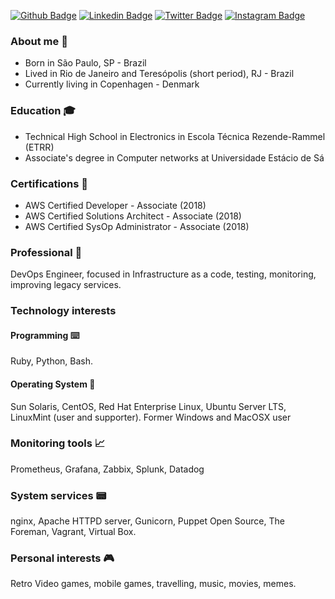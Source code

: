 
[![Github Badge](https://img.shields.io/badge/-Github-000?style=flat-square&logo=Github&logoColor=white&link=https://github.com/neverping)](https://github.com/neverping)
[![Linkedin Badge](https://img.shields.io/badge/-LinkedIn-blue?style=flat-square&logo=Linkedin&logoColor=white&link=https://www.linkedin.com/in/willian-braga-da-silva-012b9547/)](https://www.linkedin.com/in/willian-braga-da-silva-012b9547/)
[![Twitter Badge](https://img.shields.io/badge/-Twitter-1ca0f1?style=flat-square&labelColor=1ca0f1&logo=twitter&logoColor=white&link=https://twitter.com/neverping)](https://twitter.com/neverping)
[![Instagram Badge](https://img.shields.io/badge/-instagram-red?link=https://www.instagram.com/neverping/)](https://www.instagram.com/neverping/)

### About me 👋

* Born in São Paulo, SP - Brazil
* Lived in Rio de Janeiro and Teresópolis (short period), RJ - Brazil
* Currently living in Copenhagen - Denmark

### Education 🎓

* Technical High School in Electronics in Escola Técnica Rezende-Rammel (ETRR)
* Associate's degree in Computer networks at Universidade Estácio de Sá

### Certifications 🧾
* AWS Certified Developer - Associate (2018)
* AWS Certified Solutions Architect - Associate (2018)
* AWS Certified SysOp Administrator - Associate (2018)

### Professional 🏢

DevOps Engineer, focused in Infrastructure as a code, testing, monitoring, improving legacy services.

### Technology interests

#### Programming ⌨️

Ruby, Python, Bash.

#### Operating System 💽

Sun Solaris, CentOS, Red Hat Enterprise Linux, Ubuntu Server LTS, LinuxMint (user and supporter).
Former Windows and MacOSX user

### Monitoring tools 📈

Prometheus, Grafana, Zabbix, Splunk, Datadog

### System services 📟

nginx, Apache HTTPD server, Gunicorn, Puppet Open Source, The Foreman, Vagrant, Virtual Box.

### Personal interests 🎮

Retro Video games, mobile games, travelling, music, movies, memes.
